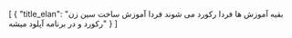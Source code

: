 [
  {
    "title_elan": "بقیه آموزش ها فردا رکورد می شوند فردا آموزش ساخت سین زن رکورد و در برنامه آپلود میشه"
  }
]
